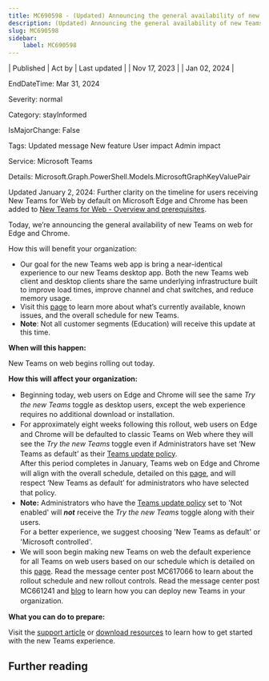 ```yaml
---
title: MC690598 - (Updated) Announcing the general availability of new Teams on web for Edge and Chrome
description: (Updated) Announcing the general availability of new Teams on web for Edge and Chrome
slug: MC690598
sidebar:
    label: MC690598
---
```


| Published | Act by | Last updated |
| Nov 17, 2023 |  | Jan 02, 2024 |

EndDateTime: Mar 31, 2024

Severity: normal

Category: stayInformed

IsMajorChange: False

Tags: Updated message New feature User impact Admin impact

Service: Microsoft Teams

Details: Microsoft.Graph.PowerShell.Models.MicrosoftGraphKeyValuePair

<p>Updated January 2, 2024: Further clarity on the timeline for users receiving New Teams for Web by default on Microsoft Edge and Chrome has been added to <a href="https://learn.microsoft.com/MicrosoftTeams/new-teams-web" target="_blank">New Teams for Web - Overview and prerequisites</a>.&nbsp;</p><p>Today, we’re announcing the general availability of new Teams on web for Edge and Chrome.</p>
<p>How this will benefit your organization:</p><ul><li>Our goal for the new Teams web app is bring a near-identical experience to our new Teams desktop app. Both the new Teams web client and desktop clients share the same underlying infrastructure built to improve load times, improve channel and chat switches, and reduce memory usage. 
</li><li>Visit this <a href="https://learn.microsoft.com/microsoftteams/new-teams-desktop-admin" target="_blank">page</a> to learn more about what’s currently available, known issues, and the overall schedule for new Teams.
</li><li><b>Note</b>: Not all customer segments (Education) will receive this update at this time.</li></ul>
<p><b>When will this happen:</b><br></p><p>New Teams on web begins rolling out today.</p><p><b>How this will affect your organization:</b><br></p><ul><li style="line-height: 1.4;">Beginning today, web users on Edge and Chrome will see the same <i>Try the new Teams</i> toggle as desktop users, except the web experience requires no additional download or installation.</li><li style="line-height: 1.4;">For approximately eight weeks following this rollout, web users on Edge and Chrome will be defaulted to classic Teams on Web where they will see the <i>Try the new Teams </i>toggle even if Administrators have set ‘New Teams as default’ as their <a href="https://learn.microsoft.com/microsoftteams/new-teams-deploy-using-policies?tabs=teams-admin-center" target="_blank">Teams update policy</a>. <br>After this period completes in January, Teams web on Edge and Chrome will align with the overall schedule, detailed on this <a href="https://learn.microsoft.com/microsoftteams/new-teams-desktop-admin#when-will-the-new-teams-become-the-default-client" target="_blank">page</a>, and will respect ‘New Teams as default’ for administrators who have selected that policy.&nbsp;</li><li style="line-height: 1.4;"><b>Note:</b> Administrators who have the <a href="https://learn.microsoft.com/microsoftteams/new-teams-deploy-using-policies?tabs=teams-admin-center" target="_blank">Teams update policy</a> set to 'Not enabled' will <b><i>not</i></b> receive the <i>Try the new Teams</i> toggle along with their users.<br>For a better experience, we suggest choosing 'New Teams as default' or 'Microsoft controlled'.</li><li style="line-height: 1.4;">We will soon begin making new Teams on web the default experience for all Teams on web users based on our schedule which is detailed on this <a href="https://learn.microsoft.com/microsoftteams/new-teams-desktop-admin#when-will-the-new-teams-become-the-default-client" target="_blank">page</a>. Read the message center post MC617066 to learn about the rollout schedule and new rollout controls. Read the message center post MC661241 and <a href="https://learn.microsoft.com/microsoftteams/new-teams-desktop-admin#when-will-the-new-teams-become-the-default-client" target="_blank">blog</a> to learn how you can deploy new Teams in your organization.
</li></ul><p><b>What you can do to prepare:</b></p><p>Visit the <a href="https://aka.ms/NewTeamsWebSupport" target="_blank">support article</a> or <a href="https://aka.ms/NewTeams" target="_blank">download resources</a> to learn how to get started with the new Teams experience.</p>

## Further reading
